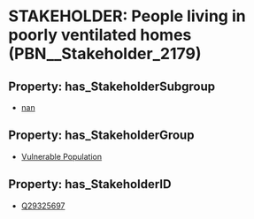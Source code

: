 # STAKEHOLDER: __People living in poorly ventilated homes__ (PBN__Stakeholder_2179)

## Property: has_StakeholderSubgroup

* [nan](PBN__StakeholderSubgroup_7)

## Property: has_StakeholderGroup

* [Vulnerable Population](PBN__StakeholderGroup_6)

## Property: has_StakeholderID

* [Q29325697](Q29325697)

